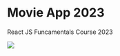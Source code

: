 # Movie App 2023

React JS Funcamentals Course 2023

<img src = "https://github.com/HwangJaemin49/movie_app_2023/assets/97292379/fcb97a54-d631-4ab1-8fea-f3a45a59dab4">
